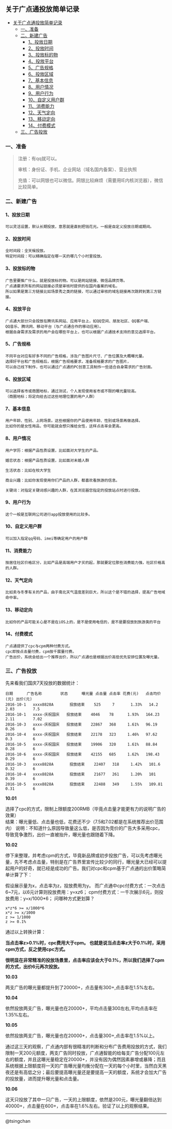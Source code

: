 ## 关于广点通投放简单记录



- [关于广点通投放简单记录](#关于广点通投放简单记录)
    - [一、准备](#一准备)
    - [二、新建广告](#二新建广告)
        - [1、投放日期](#1投放日期)
        - [2、投放时间](#2投放时间)
        - [3、投放标的物](#3投放标的物)
        - [4、投放平台](#4投放平台)
        - [5、广告规格](#5广告规格)
        - [6、投放区域](#6投放区域)
        - [7、基本信息](#7基本信息)
        - [8、用户情况](#8用户情况)
        - [9、用户行为](#9用户行为)
        - [10、自定义用户群](#10自定义用户群)
        - [11、消费能力](#11消费能力)
        - [12、天气定向](#12天气定向)
        - [13、移动定向](#13移动定向)
        - [14、付费模式](#14付费模式)
    - [三、广告投放](#三广告投放)



### 一、准备 ###

> 注册：有qq就可以。
> 
> 审核：身份证、手机、企业网站（域名国内备案）、营业执照
> 
> 充值：可以网银也可以微信。网银比较麻烦（需要用IE内核浏览器），微信比较简单。

### 二、新建广告 ###
#### 1、投放日期 ####

	可以灵活设置，默认长期投放，意思就是直到把钱花光。一般是自定义投放日期或期间。

#### 2、投放时间 ####
	全时间段：全天候投放。
	特定时间段：可以精确指定在哪一天的哪几个小时里投放。

#### 3、投放标的物 ####
	广告里要推广什么，就是投放标的物。可以是网站链接、微信品牌页等。
	广点通要求所有的网站链接必须是审核时提供的在国内备案的域名，
	所以如果是第三方链接比如场景秀之类的链接，可以通过审核的域名链接再次跳转到第三方链接。
#### 4、投放平台 ####
	广点通大部分只会投放在腾讯系网站、应用平台上，如QQ空间、朋友社区、QQ客户端、
	QQ音乐、腾讯网、移动平台（与广点通合作的移动应用）。
	根据自身需求及需求的用户会在哪些平台上，也可以根据广点通技术支持的意见选择平台。
#### 5、广告规格 ####
	不同平台对应有好多不同的广告规格，涉及广告图片尺寸、广告位置及大概曝光量。
	选择好平台和广告规格后，根据广告规格要求，准备规格要求的广告图片，
	可以自己线下制作，也可以通过广点通的PC创意工具制作一些适合自身需求的广告封面。
#### 6、投放区域 ####
	可以选择省市或商圈地标，通过测试，个人发现使用省市或不限的曝光量较高。
	（商圈地标；将定向给去过这些地理位置的用户人群）
#### 7、基本信息 ####
	用户年龄、性别、上网场景。这些根据你的产品使用年龄、性别或场景再做选择。
	比如你的是女性用品，你可能就会想只推给女性，这样点击率会更高。
#### 8、用户情况 ####
	用户学历：根据产品性质设置，比如面对大学生的产品。

	婚恋状态：根据产品性质设置，比如面对未婚人群

	生活状态：比如在校大学生

	商业兴趣：比如你发现使用你们产品的人群，都喜欢看旅游的信息。

	关键词：对指定关键词感兴趣的人群，在其浏览器您指定的投放站点时进行投放。
	
#### 9、用户行为 ####
	这个一般是互联网公司进行app投放使用的比较多。
#### 10、自定义用户群 ####
	可以加入指定qq号码、imei等确定用户的用户群
#### 11、消费能力 ####
	按居住社区价格区分，比如产品是高端用户才买的起，那就要定位那些消费能力强，社区价格高的人群。
#### 12、天气定向 ####
	比如卖与冬季有关的产品，由于南北天气温度差别巨大，所以这个是不错的选择，提高广告地域命中率。
#### 13、移动定向 ####
	比如你的产品可能关心是不是在iOS上的，是不是使用电信的，是不是要投放到旅游类的平台
#### 14、付费模式 ####
	广点通提供了cpc与cpm两种付费方式。
	cpc即按点击量付费，cpm按千展量付费。
	广告出价，系统会给出一个推荐出价，所以广点通也是根据出价高低优先安排位置及曝光量。
	
### 三、广告投放 ###
先来看我们国庆7天投放的数据统计：

	日期		广告名称		状态		曝光量	点击量	点击率	花费(元)	点击均价(元)	出价(元)
	2016-10-1	xxxx8828A		投放结束	525		7		1.33%	14.2		2.03		7.5
	2016-10-1	xxxx-庆祝国庆	投放结束	4046	78		1.93%	164.23		2.11		7.02
	2016-10-3	xxxx-庆祝国庆	投放结束	22867	368		1.61%	96.19		0.26		6
	2016-10-4	xxxx-庆祝国庆	投放结束	22178	323		1.46%	97.62		0.3			6
	2016-10-5	xxxx-庆祝国庆	投放结束	19906	320		1.61%	88.84		0.28		6
	2016-10-6	xxxx-庆祝国庆	投放结束	42155	685		1.62%	198.43		0.29		6
	2016-10-3	xxxx8828A		投放结束	22407	318		1.42%	101.6		0.32		6
	2016-10-4	xxxx8828A		投放结束	21677	261		1.20%	101			0.39		6
	2016-10-5	xxxx8828A		投放结束	22488	349		1.55%	109.81		0.31		6

**10.01**

选择了cpc的方式，限制上限额度200RMB（毕竟点击量才能更有力的说明广告的效果）	
结果：曝光量低、点击量也低，花费还不少（7.5和7.02都是在系统推荐出价范围内）
说明：不知道什么原因导致量这么低，是否因为竞价的广告大多采用cpc，导致竞争激烈，出价一直被抬升，曝光量也跟随着下降。

**10.02**

停下来整理，并考虑cpm的方式，毕竟新品牌或初步投放广告，可以先考虑曝光量，先不考虑点击量，特别是在广告界里宣传比较少的同行，曝光量大已经可以提起用户的好奇，就已经是成功的广告。我们对cpc和cpm基于广点通的出价策略简单计算了下：

假设展示量为x，点击率为z，投放费用为y。
而广点通中cpc付费方式：一次点击6~7元，以6元计算则投放费用：y=x*z*6；
cpm付费方式：一千次展示6元，则投放费用：y=x/1000*6；
问哪种方式更划算？

	x*z*6 >= x/1000*6
	x*z >= x/1000
	z >= 1/1000
	z >= 0.1%
通过以上转换计算：

**当点击率z>0.1%时，cpc费用大于cpm。
也就是说当点击率z大于0.1%时，采用cpm方式，反之使用cpc方式。**

**很明显在非常精准的投放场景里，点击率应该会大于0.1%，所以我们选择了cpm的方式，出价6元再次投放。**

**10.03** 

两支广告的曝光量都提升到了20000+，点击量有300+,点击率在1.5%左右。

**10.04** 

依然投放两支广告，曝光量也在20000+，平均点击量300左右,平均点击率在1.35%左右。

**10.05** 

依然投放两支广告，曝光量也在20000+，点击量300+,点击率在1.5%以上。

通过这三天的观察，广点通内部有很精准的判断和分布广告费用投放的方式，我们限制一天200元额度，两支广告同时投放，广点通智能的给每支广告分配100元左右的额度，并且这曝光量稳定在20000+，并没有因为偶然因素暴增或暴降；而且系统根据上限额度将一天的广告曝光量均衡分配在一天的每个小时里，当然白天黑夜还是有高低之分；最后要提高曝光量还是要提高一天的额度，系统才会加大广告的投放量，进而提升曝光量和点击量。

**10.06** 

这天只投放了其中一只广告，一天的上限额度，依然是200元，曝光量翻倍达到40000+，点击量在600+，点击率在1.6%左右。验证了以上的观察结果。


----------
@tsingchan